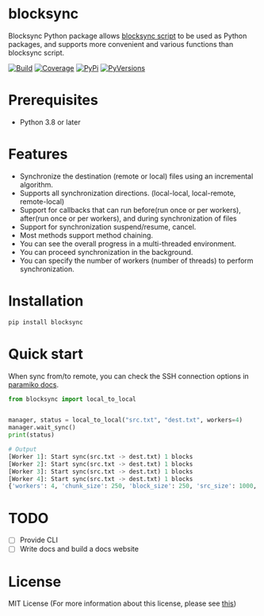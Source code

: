 # blocksync

Blocksync Python package allows [blocksync script](https://github.com/theraser/blocksync) to be used as Python packages,
and supports more convenient and various functions than blocksync script.

[![Build](https://img.shields.io/travis/ehdgua01/blocksync/master.svg?style=for-the-badge&logo=travis)](https://travis-ci.com/github/ehdgua01/blocksync)
[![Coverage](https://img.shields.io/codecov/c/github/ehdgua01/blocksync?logo=codecov&style=for-the-badge)](https://app.codecov.io/gh/ehdgua01/blocksync)
[![PyPi](https://img.shields.io/pypi/v/blocksync?logo=pypi&style=for-the-badge)](https://pypi.org/project/blocksync/)
[![PyVersions](https://img.shields.io/pypi/pyversions/blocksync?logo=python&style=for-the-badge)](https://pypi.org/project/blocksync/)

# Prerequisites

- Python 3.8 or later

# Features

- Synchronize the destination (remote or local) files using an incremental algorithm.
- Supports all synchronization directions. (local-local, local-remote, remote-local)
- Support for callbacks that can run before(run once or per workers), after(run once or per workers), and during synchronization of files
- Support for synchronization suspend/resume, cancel.
- Most methods support method chaining.
- You can see the overall progress in a multi-threaded environment.
- You can proceed synchronization in the background.
- You can specify the number of workers (number of threads) to perform synchronization.

# Installation

```bash
pip install blocksync
```

# Quick start

When sync from/to remote, you can check the SSH connection options in [paramiko docs](http://docs.paramiko.org/en/stable/api/client.html#paramiko.client.SSHClient).

```python
from blocksync import local_to_local


manager, status = local_to_local("src.txt", "dest.txt", workers=4)
manager.wait_sync()
print(status)

# Output
[Worker 1]: Start sync(src.txt -> dest.txt) 1 blocks
[Worker 2]: Start sync(src.txt -> dest.txt) 1 blocks
[Worker 3]: Start sync(src.txt -> dest.txt) 1 blocks
[Worker 4]: Start sync(src.txt -> dest.txt) 1 blocks
{'workers': 4, 'chunk_size': 250, 'block_size': 250, 'src_size': 1000, 'dest_size': 1000, 'blocks': {'same': 4, 'diff': 0, 'done': 4}}
```


# TODO
- [ ] Provide CLI
- [ ] Write docs and build a docs website

# License
MIT License (For more information about this license, please see [this](https://en.wikipedia.org/wiki/MIT_License))
